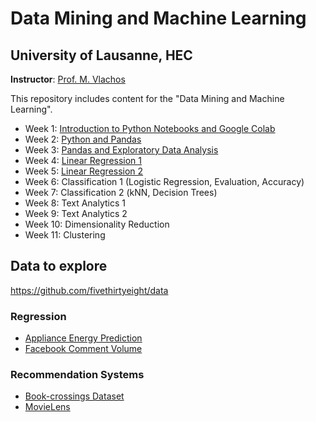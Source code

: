 # Data Mining and Machine Learning 
## University of Lausanne, HEC

**Instructor**: [Prof. M. Vlachos](https://applicationspub.unil.ch/interpub/noauth/php/Un/UnPers.php?PerNum=1214508&LanCode=8)

This repository includes content for the "Data Mining and Machine Learning".

- Week 1: [Introduction to Python Notebooks and Google Colab](week1)
- Week 2: [Python and Pandas](week2)
- Week 3: [Pandas and Exploratory Data Analysis](week3)
- Week 4: [Linear Regression 1](week4)
- Week 5: [Linear Regression 2](week5)
- Week 6: Classification 1 (Logistic Regression, Evaluation, Accuracy)
- Week 7: Classification 2 (kNN, Decision Trees)
- Week 8: Text Analytics 1
- Week 9: Text Analytics 2
- Week 10: Dimensionality Reduction 
- Week 11: Clustering


## Data to explore
https://github.com/fivethirtyeight/data

### Regression
- [Appliance Energy Prediction](https://archive.ics.uci.edu/ml/datasets/Appliances+energy+prediction)
- [Facebook Comment Volume](https://archive.ics.uci.edu/ml/datasets/Facebook+Comment+Volume+Dataset#)

### Recommendation Systems
- [Book-crossings Dataset](http://www2.informatik.uni-freiburg.de/~cziegler/BX/)
- [MovieLens](https://grouplens.org/datasets/movielens/)
